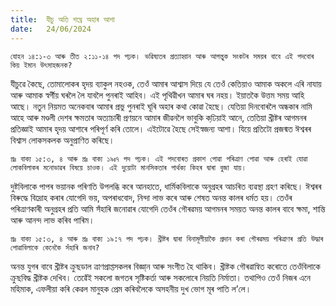 ```yaml
---
title:  যীচু অতি শঘ্ৰে অহাৰ আশা
date:   24/06/2024
---
```


`যোহন ১৪:১-৩ আৰু তীত ২:১১-১৪ পদ পঢ়ক। ভৱিষ্যতৰ প্ৰত্যাহ্বান আৰু আগন্তুক সংকটৰ সময়ৰ বাবে এই পদবোৰ কিয় ইমান উৎসাহজনক?`

যীচুৱে কৈছে, তোমালোকৰ হৃদয় ব্যাকুল নহওক, তেওঁ আমাৰ আশ্বাস দিয়ে যে তেওঁ কেতিয়াও আমাক অকলে এৰি নাযায় আৰু আমাক স্বৰ্গীয় ঘৰলৈ লৈ যাবলৈ পুনৰাই আহিব। এই পৃথিৱীখন আমাৰ ঘৰ নহয়। ইয়াতকৈ উত্তম সময় আহি আছে। নতুন নিয়মত অনেকবাৰ আমাৰ প্ৰভু পুনৰাই ঘূৰি অহাৰ কথা কোৱা হৈছে। যেতিয়া দিনবোৰলৈ অন্ধকাৰ নামি আহে আৰু মণ্ডলী দেশৰ ক্ষমতাৰ অত্যাচাৰী প্ৰণয়নে আমাৰ জীৱনলৈ ভাবুকি কঢি়য়াই আনে, তেতিয়া খ্ৰীষ্টৰ আগমনৰ প্ৰতিজ্ঞাই আমাৰ হৃদয় আশাৰে পৰিপূৰ্ণ কৰি তোলে। এইটোৱে হৈছে সেইস্বজন্য আশা। যিয়ে প্ৰতিটো প্ৰজন্মত ঈশ্বৰৰ বিশ্বাস লোকসকলক অনুপ্ৰাণিত কৰিছে।

`প্ৰঃ বাক্য ১৫:৩, ৪ আৰু প্ৰঃ বাক্য ১৯ঃ৭ পদ পঢ়ক। এই পদবোৰত প্ৰকাশ পোৱা পৰিত্ৰাণ পোৱা আৰু হেৰাই যোৱা লোকবিলাকৰ মনোভাৱৰ বিষয়ে চাওক। এই দুয়োটা মানসিকতাৰ পাৰ্থক্য কিহৰ দ্বাৰা বুজা যায়।`

দুষ্টবিলাকে পাপৰ ভয়ানক পৰিণতি উপলব্ধি কৰে আনহাতে, ধাৰ্মিকবিলাকে অনুগ্ৰহৰ আচৰিত ব্যৱস্থা গ্ৰহণ কৰিছে। ঈশ্বৰৰ বিৰুদ্ধে বিদ্ৰোহ কৰাৰ যোগেদি ভয়, অপৰাধবোদ, নিন্দা লাভ কৰে আৰু শেষত অনন্ত কালৰ ধৰ্মত হয়। তেওঁৰ পৰিত্ৰাণকাৰী অনুগ্ৰহৰ প্ৰতি আমি সঁহাৰি জনোৱাৰ যোগেদি তেওঁৰ গৌৰৱময় আগমনৰ সময়ত অনন্ত কালৰ বাবে ক্ষমা, শান্তি আৰু আনন্দ লাভ কৰিব পাৰিম।

`প্ৰঃ বাক্য ১৫:৩, ৪ আৰু প্ৰঃ বাক্য ১৯:৭ পদ পঢ়ক। খ্ৰীষ্টৰ দ্বাৰা বিনামূলীয়াকৈ প্ৰদান কৰা গৌৰৱময় পৰিত্ৰাণৰ প্ৰতি উদ্ধাৰ পোৱাবিলাকে কেনেকৈ সঁহাৰি জনাব?`

অনন্ত যুগৰ বাবে খ্ৰীষ্টৰ ক্ৰুছডাল ত্ৰাণপ্ৰাপ্তসকলৰ বিজ্ঞা্‌ন আৰু সংগীত হৈ থাকিব। খ্ৰীষ্টক গৌৰৱান্বিত কৰোতে তেওঁবিলাকে ক্ৰুছবিদ্ধ খ্ৰীষ্টক দেখিব। তেৱেঁই সকলো জগতৰ সৃষ্টিকৰ্তা আৰু সকলোৰে নিয়তি নিৰ্মাতা। তথাপিও তেওঁ নিজৰ এনে মহিমাক, এফলীয়া কৰি কেৱল মানুহক প্ৰেম কৰিবলৈকে অসহনীয় দুখ ভোগ মূৰ পাতি ল’লে।